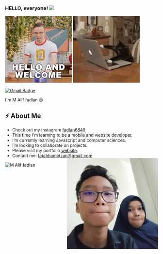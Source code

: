 ### HELLO, everyone! <img src="https://raw.githubusercontent.com/MartinHeinz/MartinHeinz/master/wave.gif" width="30px">

 <!-- Actual text -->

![](y.gif)
![](x.gif)

[![Gmail Badge](https://img.shields.io/badge/-fatahhamidzan@gmail.com-c14438?style=flat-square&logo=Gmail&logoColor=white&link=mailto:pandeyvanshi3028@gmail.com)](mailto:fatahhamidzan@gmail.com)

I'm M Alif fadlan 😃

## ⚡ About Me

- Check out my Instagram [fadlan6849]
- This time I'm learning to be a mobile and website developer.
- I’m currently learning Javascript and computer sciences.
- I’m looking to collaborate on projects.
- Please visit my portfolio [website].
- Contact me: fatahhamidzan@gmail.com
  <img align="right" src="assets/img/c.jpg" width="300" height="300" />

<img  src="https://github-readme-stats.vercel.app/api/top-langs?username=Vanshikapandey30&theme=dark&show_icons=true&locale=en&layout=compact" alt="M Alif fadlan"  />
<p><img  src="https://github-readme-streak-stats.herokuapp.com/?user=Vanshikapandey30&theme=dark" alt="M Alif fadlan /></p>
<!-- Links to my social media accounts

[1]: https://twitter.com/fadlan6849
[2]: https://www.linkedin.com/in/m-alif-fadlan-9a3771229/-->
[website]: https://portofoliov2.netlify.app/
[fadlan6849]: https://www.instagram.com/fadlan6849/
